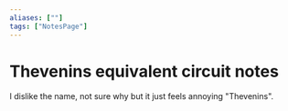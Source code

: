 ```yaml
---
aliases: [""]
tags: ["NotesPage"]
---
```


# Thevenins equivalent circuit notes
I dislike the name, not sure why but it just feels annoying "Thevenins".
